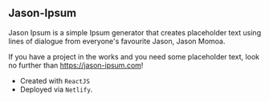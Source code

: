 ## Jason-Ipsum

Jason Ipsum is a simple Ipsum generator that creates placeholder text using lines of dialogue from everyone's favourite Jason, Jason Momoa.

If you have a project in the works and you need some placeholder text, look no further than
<https://jason-ipsum.com>!

- Created with `ReactJS`
- Deployed via `Netlify`.
